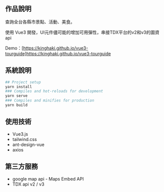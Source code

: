 ## 作品說明
查詢全台各縣市景點、活動、美食。

使用 Vue3 開發，UI元件儘可能的增加可用彈性，串接TDX平台的v2和v3的圖資api

Demo：[https://kinghaki.github.io/vue3-tourguide]https://kinghaki.github.io/vue3-tourguide

## 系統說明
```bash
## Project setup
yarn install
### Compiles and hot-reloads for development
yarn serve
### Compiles and minifies for production
yarn build
```


## 使用技術
* Vue3.js
* tailwind.css
* ant-design-vue
* axios


## 第三方服務
* google map api - Maps Embed API
* TDX api v2 / v3